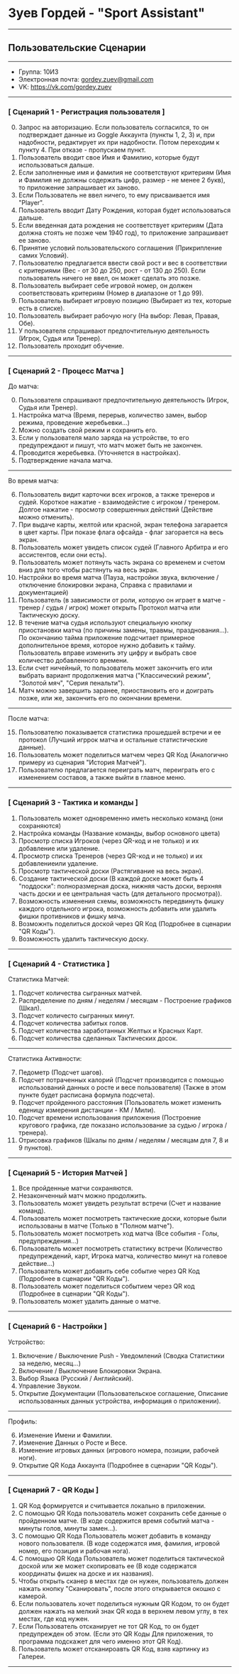 # **Зуев Гордей - "Sport Assistant"**

---
## **Пользовательские Сценарии**
---

* Группа: 10И3
* Электронная почта: gordey.zuev@gmail.com
* VK: https://vk.com/gordey.zuev

---

### **[ Сценарий 1 - Регистрация пользователя ]**

0. Запрос на авторизацию. Если пользователь согласился, то он подтверждает данные из Goggle Аккаунта (пункты 1, 2, 3) и, при надобности, редактирует их при надобности. Потом переходим к пункту 4. При отказе - пропускаем пункт.
1. Пользователь вводит свое Имя и Фамилию, которые будут использоваться дальше.
2. Если заполненные имя и фамилия не соответствуют критериям (Имя и Фамилия не должны содержать цифр, размер - не менее 2 букв), то приложение запрашивает их заново.
3. Если Пользователь не ввел ничего, то ему присваивается имя "Player".
4. Пользователь вводит Дату Рождения, которая будет использоваться дальше.
5. Если введенная дата рождения не соответствует критериям (Дата должна стоять не позже чем 1940 год), то приложение запрашивает ее заново.
6. Принятие условий пользовательского соглашения (Прикрипление самих Условий).
7. Пользователю предлагается ввести свой рост и вес в соответствии с критериями (Вес - от 30 до 250, рост - от 130 до 250). Если пользователь ничего не ввел, он может сделать это позже.
8. Пользователь выбирает себе игровой номер, он должен соответствовать критериям (Номер в диапазоне от 1 до 99).
9. Пользователь выбирает игровую позицию (Выбирает из тех, которые есть в списке).
10. Пользователь выбирает рабочую ногу (На выбор: Левая, Правая, Обе).
11. У пользователя спрашивают предпочтительную деятельность (Игрок, Судья или Тренер).
12. Пользователь проходит обучение.

---

### **[ Сценарий 2 - Процесс Матча ]**

До матча:

0. Пользователя спрашивают предпочтительную деятельность (Игрок, Судья или Тренер).
1. Настройка матча (Время, перерыв, количество замен, выбор режима, проведение жеребьевки...)
2. Можно создать свой режим и сохранить его.
3. Если у пользователя мало заряда на устройстве, то его предупреждают и пишут, что матч может быть не закончен.
4. Проводится жеребьевка. (Уточняется в настройках).
5. Подтверждение начала матча.

---

Во время матча:

6. Пользователь видит карточки всех игроков, а также тренеров и судей. Короткое нажатие - взаимодейстие с игроком / тренером. Долгое нажатие - просмотр совершенных действий (Действие можно отменить).
7. При выдаче карты, желтой или красной, экран телефона загарается в цвет карты. При показе флага офсайда - флаг загорается на весь экран.
8. Пользователь может увидеть список судей (Главного Арбитра и его ассистентов, если они есть).
9. Пользователь может потянуть часть экрана со временем и счетом вниз для того чтобы растянуть на весь экран.
10. Настройки во время матча (Пауза, настройки звука, включение / отключение блокировки экрана, Справка с правилами и документацией)
11. Пользователь (в зависимости от роли, которую он играет в матче - тренер / судья / игрок) может открыть Протокол матча или Тактическую доску.
12. В течение матча судья используют специальную кнопку приостановки матча (по причины замены, травмы, празднования...). По окончанию тайма приложение подсчитает примерное дополнительное время, которое нужно добавить к тайму. Пользователь вправе изменить эту цифру и выбрать свое количество добавленного времени.
13. Если счет ничейный, то пользователь может закончить его или выбрать вариант продолжения матча ("Классический режим", "Золотой мяч", "Серия пенальти").
14. Матч можно завершить заранее, приостановить его и доиграть позже, или же, закончить его по окончании времени.

---

После матча:

15. Пользователю показывается статистика прошедшей встречи и ее протокол (Лучший игррок матча и остальные статистические данные).
16. Пользователь может поделиться матчем через QR Код (Аналогично примеру из сценария "История Матчей").
17. Пользователю предлагается переиграть матч, переиграть его с изменением составов, а также выйти в главное меню.

---

### **[ Сценарий 3 - Тактика и команды ]**

1. Пользователь может одновременно иметь несколько команд (они сохраняются)
2. Настройка команды (Название команды, выбор основного цвета)
3. Просмотр списка Игроков (через QR-код и не только) и их добавление или удаление.
4. Просмотр списка Тренеров (через QR-код и не только) и их добавлениеили удаление.
5. Просмотр тактической доски (Растягивание на весь экран).
6. Создание тактической доски (В каждой доске может быть 4 "поддоски": полноразмерная доска, нижняя часть доски, верхняя часть доски и ее центральная часть (для детального просмотра)).
7. Возможность изменения схемы, возможность передвинуть фишку каждого отдельного игрока, возможность добавить или удалить фишки противников и фишку мяча.
8. Возможнть поделиться доской через QR Код (Подробнее в сценарии "QR Коды").
9. Возможность удалить тактическую доску.

---

### **[ Сценарий 4 - Статистика ]**

Статистика Матчей:

1. Подсчет количества сыгранных матчей.
2. Распределение по дням / неделям / месяцам - Построение графиков (Шкал).
3. Подсчет количесто сыгранных минут.
4. Подсчет количества забитых голов.
5. Подсчет количества заработанных Желтых и Красных Карт.
6. Подсчет количества сделанных Тактических досок.

---

Статистика Активности:

7. Педометр (Подсчет шагов).
8. Подсчет потраченных калорий (Подсчет производится с помощью использований данных о росте и весе пользователя) (Также в этом пункте будет расписана формула подсчета).
9. Подсчет пройденного расстояния (Пользователь может изменить еденицу измерения дистанции - КМ / Мили).
10. Подсчет времени использования приложения (Построение кругового графика, где показано использование за судью / игрока / тренера).
11. Отрисовка графиков (Шкалы по дням / неделям / месяцам для 7, 8 и 9 пунктов).

---

### **[ Сценарий 5 - История Матчей ]**

1. Все пройденные матчи сохраняются.
2. Незаконченный матч можно продолжить.
3. Пользователь может увидеть результат встречи (Счет и название команд).
4. Пользователь может посмотреть тактические доски, которые были использованы в матче (Только в "Полном матче").
5. Пользователь может посмотреть ход матча (Все события - Голы, предупреждения...)
6. Пользователь может посмотреть статистику встречи (Количество предупреждений, карт, Игрока матча, количество минут на голевое действие...)
7. Пользователь может добавить себе событие через QR Код (Подробнее в сценарии "QR Коды").
8. Пользователь может поделиться событием через QR код (Подробнее в сценарии "QR Коды").
9. Пользователь может удалить данные о матче.

---

### **[ Сценарий 6 - Настройки ]**

Устройство:

1. Включение / Выключение Push - Уведомлений (Сводка Статистики за неделю, месяц...)
2. Включение / Выключение Блокировки Экрана.
3. Выбор Языка (Русский / Английский).
4. Управление Звуком.
5. Открытие Документации (Пользовательское соглашение, Описание использованных данных устройства, информация о приложении).

---

Профиль:

6. Изменение Имени и Фамилии.
7. Изменение Данных о Росте и Весе.
8. Изменение игровых данных (игрового номера, позиции, рабочей ноги).
9. Открытие QR Кода Аккаунта (Подробнее в сценарии "QR Коды").

---


### **[ Сценарий 7 - QR Коды ]**

1. QR Код формируется и считывается локально в приложении.
2. С помощью QR Кода пользователь может сохранить себе данные о пройденном матче. (В коде содержится время событий матча - минуты голов, минуты замен...).
3. С помощью QR Кода Пользователь может добавить в команду нового пользователя. (В коде содержатся имя, фамилия, игровой номер, его позиция и рабочая нога).
4. С помощью QR Кода Пользователь может поделиться тактической доской или же может скопировать ее (В коде содержатся координаты фишек на доске и их названия).
5. Чтобы открыть сканер в местах где он нужен, пользователь должен нажать кнопку "Сканировать", после этого открывается окошко с камерой.
6. Если пользователь хочет поделиться нужным QR Кодом, то он будет должен нажать на мелкий знак QR кода в верхнем левом углу, в тех местах, где код нужен.
7. Если Пользователь отсканирует не тот QR Код, то он будет предупрежден об этом. (Если это QR Коды Для приложения, то программа подскажет для чего именно этот QR Код).
8. Пользователь может отсканироавть QR Код, взяв картинку из Галереи.

---

